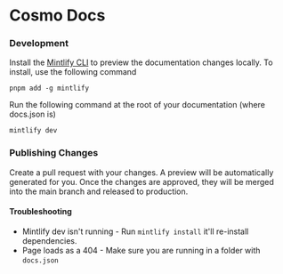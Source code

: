 # Cosmo Docs

### Development

Install the [Mintlify CLI](https://www.npmjs.com/package/mintlify) to preview the documentation changes locally. To install, use the following command

```
pnpm add -g mintlify
```

Run the following command at the root of your documentation (where docs.json is)

```
mintlify dev
```

### Publishing Changes

Create a pull request with your changes. A preview will be automatically generated for you. Once the changes are approved, they will be merged into the main branch and released to production.

#### Troubleshooting

- Mintlify dev isn't running - Run `mintlify install` it'll re-install dependencies.
- Page loads as a 404 - Make sure you are running in a folder with `docs.json`
